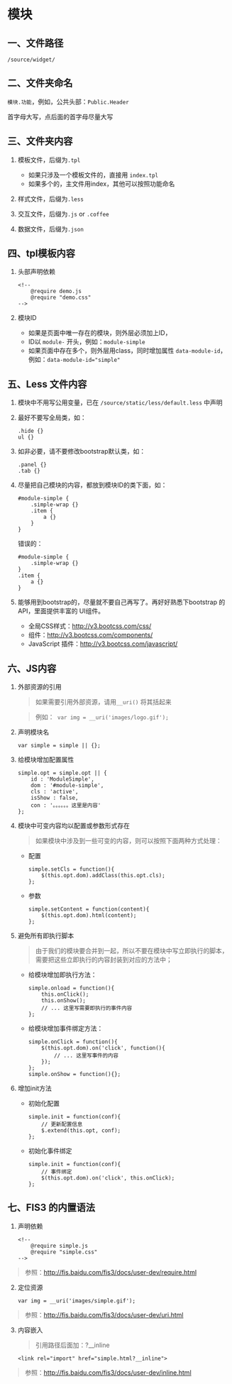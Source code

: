 # 模块

## 一、文件路径
```
/source/widget/
```
## 二、文件夹命名

`模块.功能`，例如，公共头部：`Public.Header`

首字母大写，点后面的首字母尽量大写

## 三、文件夹内容
1. 模板文件，后缀为`.tpl`
    + 如果只涉及一个模板文件的，直接用 `index.tpl`
    + 如果多个的，主文件用index，其他可以按照功能命名
    
2. 样式文件，后缀为`.less`

3. 交互文件，后缀为`.js` or `.coffee`

4. 数据文件，后缀为`.json`

## 四、tpl模板内容
1. 头部声明依赖
    ```
    <!--
        @require demo.js
        @require "demo.css"
    -->
    ```

2. 模块ID
    + 如果是页面中唯一存在的模块，则外层必须加上ID，
    + ID以 `module-` 开头，例如：`module-simple`
    + 如果页面中存在多个，则外层用class，同时增加属性 `data-module-id`，例如：`data-module-id="simple"`
    
## 五、Less 文件内容
1. 模块中不用写公用变量，已在 `/source/static/less/default.less` 中声明
2. 最好不要写全局类，如：
    ```
    .hide {}
    ul {}
    ```
    
3. 如非必要，请不要修改bootstrap默认类，如：
    ```
    .panel {}
    .tab {}
    ```
    
4. 尽量把自己模块的内容，都放到模块ID的类下面，如：
    ```
    #module-simple {
        .simple-wrap {}
        .item {
            a {}
        }
    }
    ```
    
    错误的：
    ```
    #module-simple {
        .simple-wrap {}
    }
    .item {
        a {}
    }
    ```
    
5. 能够用到bootstrap的，尽量就不要自己再写了。再好好熟悉下bootstrap 的 API，里面提供丰富的 UI组件。
    + 全局CSS样式：http://v3.bootcss.com/css/
    + 组件：http://v3.bootcss.com/components/
    + JavaScript 插件：http://v3.bootcss.com/javascript/

## 六、JS内容
1. 外部资源的引用
    > 如果需要引用外部资源，请用`__uri()` 将其括起来

    > 例如：` var img = __uri('images/logo.gif');`
    
2. 声明模块名
    ```
    var simple = simple || {};
    ```

3. 给模块增加配置属性
    ```
    simple.opt = simple.opt || {
        id : 'ModuleSimple',
        dom : '#module-simple',
        cls : 'active',
        isShow : false,
        con : '。。。。。。这里是内容'
    };
    ```

4. 模块中可变内容均以配置或参数形式存在
    
    > 如果模块中涉及到一些可变的内容，则可以按照下面两种方式处理：
    
    + 配置
        ```
        simple.setCls = function(){
            $(this.opt.dom).addClass(this.opt.cls);
        };
        ```
        
    + 参数
        ```
        simple.setContent = function(content){
            $(this.opt.dom).html(content);
        };
        ```

5. 避免所有即执行脚本
    
    > 由于我们的模块要合并到一起，所以不要在模块中写立即执行的脚本，需要把这些立即执行的内容封装到对应的方法中；
    
    + 给模块增加即执行方法：
        ```
        simple.onload = function(){
            this.onClick();
            this.onShow();
            // ... 这里写需要即执行的事件内容
        };
        ```
        
    + 给模块增加事件绑定方法：
        ```
        simple.onClick = function(){
            $(this.opt.dom).on('click', function(){
                // ... 这里写事件的内容
            });
        };
        simple.onShow = function(){};
        ```
    
6. 增加init方法

    + 初始化配置
        ```
        simple.init = function(conf){
            // 更新配置信息
            $.extend(this.opt, conf);
        };
        ```
        
    + 初始化事件绑定
        ```
        simple.init = function(conf){
            // 事件绑定
            $(this.opt.dom).on('click', this.onClick);
        };
        ```



## 七、FIS3 的内置语法

1. 声明依赖
    ```
    <!--
        @require simple.js
        @require "simple.css"
    -->
    ```

> 参照：http://fis.baidu.com/fis3/docs/user-dev/require.html

2. 定位资源
    ```
    var img = __uri('images/simple.gif');
    ```

> 参照：http://fis.baidu.com/fis3/docs/user-dev/uri.html

3. 内容嵌入

    > 引用路径后面加：?__inline
    ```
    <link rel="import" href="simple.html?__inline">
    ```

> 参照：http://fis.baidu.com/fis3/docs/user-dev/inline.html